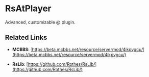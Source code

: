 # RsAtPlayer

Advanced, customizable @ plugin.

## Related Links

*   **MCBBS**:
[https://beta.mcbbs.net/resource/servermod/4ikpvgcu/](https://beta.mcbbs.net/resource/servermod/4ikpvgcu/)

*   **RsLib**:
[https://github.com/Rothes/RsLib/](https://github.com/Rothes/RsLib/)
